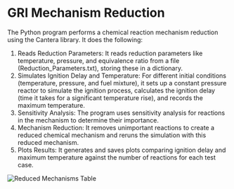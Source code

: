 ﻿# GRI Mechanism Reduction

The Python program performs a chemical reaction mechanism reduction using the Cantera library. It does the following:

1. Reads Reduction Parameters: It reads reduction parameters like temperature, pressure, and equivalence ratio from a file (Reduction_Parameters.txt), storing these in a dictionary.
2. Simulates Ignition Delay and Temperature: For different initial conditions (temperature, pressure, and fuel mixture), it sets up a constant pressure reactor to simulate the ignition process,         calculates the ignition delay (time it takes for a significant temperature rise), and records the maximum temperature.
3. Sensitivity Analysis: The program uses sensitivity analysis for reactions in the mechanism to determine their importance.
4. Mechanism Reduction: It removes unimportant reactions to create a reduced chemical mechanism and reruns the simulation with this reduced mechanism.
5. Plots Results: It generates and saves plots comparing ignition delay and maximum temperature against the number of reactions for each test case.

 
![Reduced Mechanisms Table](https://github.com/user-attachments/assets/e4378593-e37d-4fa0-be26-99f642f065c1)
